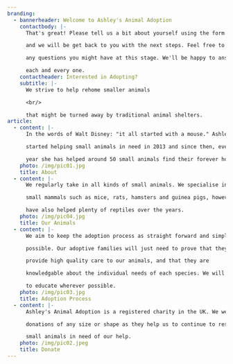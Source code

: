 ```yaml
---
branding:
  - bannerheader: Welcome to Ashley's Animal Adoption
    contactbody: |-
      That's great! Please tell us a bit about yourself using the form below

      and we will be get back to you with the next steps. Feel free to ask

      any questions you might have at this stage. We'll be happy to answer

      each and every one.
    contactheader: Interested in Adopting?
    subtitle: |-
      We strive to help rehome smaller animals

      <br/>

      that might be turned away by traditional animal shelters.
article:
  - content: |-
      In the words of Walt Disney: "it all started with a mouse." Ashley

      started helping small animals in need in 2013 and since then, every

      year she has helped around 50 small animals find their forever homes.
    photo: /img/pic01.jpg
    title: About
  - content: |-
      We regularly take in all kinds of small animals. We specialise in

      small mammals such as mice, rats, hamsters and guinea pigs, however, we

      have also helped plenty of reptiles over the years.
    photo: /img/pic04.jpg
    title: Our Animals
  - content: |-
      We aim to keep the adoption process as straight forward and simple as

      possible. Our adoptive families will just need to prove that they can

      provide high quality care to our animals, and that they are

      knowledgable about the individual needs of each species. We will help

      to educate wherever possible.
    photo: /img/pic03.jpg
    title: Adoption Process
  - content: |-
      Ashley's Animal Adoption is a registered charity in the UK. We welcome

      donations of any size or shape as they help us to continue to resue

      small animals in need of our help.
    photo: /img/pic02.jpeg
    title: Donate
---
```



